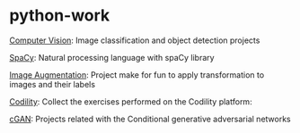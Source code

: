 # python-work

[Computer Vision](https://github.com/SebastianArriagada/python-work/tree/main/computer-vision): Image classification and object detection projects

[SpaCy](https://github.com/SebastianArriagada/python-work/tree/main/spaCy): Natural processing language with spaCy library 

[Image Augmentation](https://github.com/SebastianArriagada/python-work/tree/main/image-augmentation): Project make for fun to apply transformation to images and their labels

[Codility](https://github.com/SebastianArriagada/python-work/tree/main/codility): Collect the exercises performed on the Codility platform: 

[cGAN](https://github.com/SebastianArriagada/python-work/tree/main/cGAN): Projects related with the Conditional generative adversarial networks


